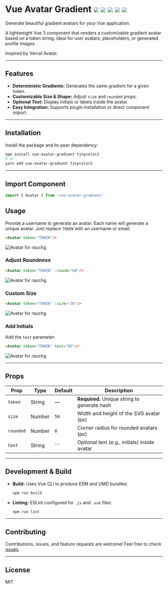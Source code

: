 
# Vue Avatar Gradient ![](https://avatar.vercel.sh/rauchg?size=20) ![](https://avatar.vercel.sh/leerob?size=20) ![](https://avatar.vercel.sh/vercel?size=20) ![](https://avatar.vercel.sh/party?size=20) ![](https://avatar.vercel.sh/edge?size=20)

Generate beautiful gradient avatars for your Vue application.

A lightweight Vue 3 component that renders a customizable gradient avatar based on a token string. Ideal for user avatars, placeholders, or generated profile images.

Inspired by Vercel Avatar.

---

## Features

- **Deterministic Gradients:** Generates the same gradient for a given token.
- **Customizable Size & Shape:** Adjust `size` and `rounded` props.
- **Optional Text:** Display initials or labels inside the avatar.
- **Easy Integration:** Supports plugin installation or direct component import.

---

## Installation

Install the package and its peer dependency:

```bash
npm install vue-avatar-gradient tinycolor2
# or
yarn add vue-avatar-gradient tinycolor2
```

---

## Import Component

```js
import { Avatar } from 'vue-avatar-gradient'
```

## Usage

Provide a username to generate an avatar. Each name will generate a unique avatar. Just replace `TOKEN` with an username or email:

```html
<Avatar token="TOKEN"/>
```

![Avatar for rauchg](https://avatar.vercel.sh/TOKEN)



### Adjust Roundness

```html
<Avatar token="TOKEN" :round="60"/>
```

![Avatar for rauchg](https://avatar.vercel.sh/TOKEN?rounded=60)


### Custom Size
```html
<Avatar token="TOKEN" :size="30"/>
```
![Avatar for rauchg](https://avatar.vercel.sh/rauchg.svg?size=30)

### Add Initials

Add the `text` parameter:
```html
<Avatar token="TOKEN" text="EU"/>
```

![Avatar for rauchg](https://avatar.vercel.sh/rauchg.svg?text=EU)

---


## Props

| Prop      | Type    | Default | Description                                  |
|-----------|---------|---------|----------------------------------------------|
| `token`   | String  | —       | **Required.** Unique string to generate hash |
| `size`    | Number  | `50`    | Width and height of the SVG avatar (px)      |
| `rounded` | Number  | `0`     | Corner radius for rounded avatars (px)       |
| `text`    | String  | `''`    | Optional text (e.g., initials) inside avatar |

---

## Development & Build

- **Build:** Uses Vue CLI to produce ESM and UMD bundles:

  ```bash
  npm run build
  ```

- **Linting:** ESLint configured for `.js` and `.vue` files:

  ```bash
  npm run lint
  ```

---

## Contributing

Contributions, issues, and feature requests are welcome! Feel free to check [issues](https://github.com/adam-coquelet/vue-avatar-gradient/issues).

---

## License

MIT